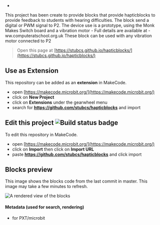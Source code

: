 *
This project has been create to provide blocks that provide hapticblocks
to provide feedback to students with hearing difficulties.
The block send a digital or PWM signal to P2.
The device use is a prototype, using the Monk Makes Switch board and a
vibration motor - Full details are available at - ww.computeratschool.org.uk 
These block can be used with any vibration motor connected to P2


> Open this page at [https://stubcs.github.io/hapticblocks/](https://stubcs.github.io/hapticblocks/)

## Use as Extension

This repository can be added as an **extension** in MakeCode.

* open [https://makecode.microbit.org/](https://makecode.microbit.org/)
* click on **New Project**
* click on **Extensions** under the gearwheel menu
* search for **https://github.com/stubcs/hapticblocks** and import

## Edit this project ![Build status badge](https://github.com/stubcs/hapticblocks/workflows/MakeCode/badge.svg)

To edit this repository in MakeCode.

* open [https://makecode.microbit.org/](https://makecode.microbit.org/)
* click on **Import** then click on **Import URL**
* paste **https://github.com/stubcs/hapticblocks** and click import

## Blocks preview

This image shows the blocks code from the last commit in master.
This image may take a few minutes to refresh.

![A rendered view of the blocks](https://github.com/stubcs/hapticblocks/raw/master/.github/makecode/blocks.png)

#### Metadata (used for search, rendering)

* for PXT/microbit
<script src="https://makecode.com/gh-pages-embed.js"></script><script>makeCodeRender("{{ site.makecode.home_url }}", "{{ site.github.owner_name }}/{{ site.github.repository_name }}");</script>
